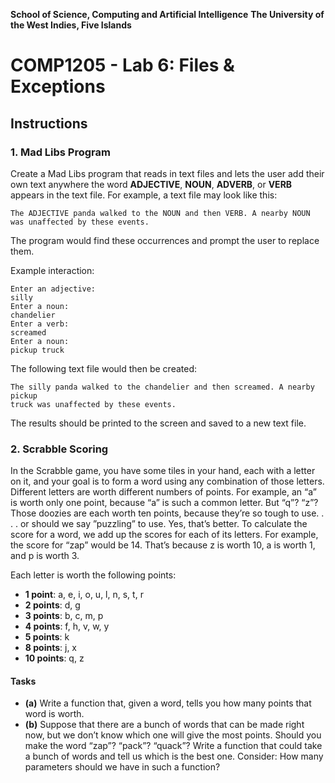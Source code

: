 **School of Science, Computing and Artificial Intelligence**
**The University of the West Indies, Five Islands**  

# COMP1205 - Lab 6: Files & Exceptions

## Instructions

### 1. Mad Libs Program
Create a Mad Libs program that reads in text files and lets the user add their own text anywhere the word **ADJECTIVE**, **NOUN**, **ADVERB**, or **VERB** appears in the text file. For example, a text file may look like this:

```
The ADJECTIVE panda walked to the NOUN and then VERB. A nearby NOUN was unaffected by these events.
```

The program would find these occurrences and prompt the user to replace them.

Example interaction:

```
Enter an adjective:
silly
Enter a noun:
chandelier
Enter a verb:
screamed
Enter a noun:
pickup truck
```

The following text file would then be created:

```
The silly panda walked to the chandelier and then screamed. A nearby pickup
truck was unaffected by these events.
```

The results should be printed to the screen and saved to a new text file.

### 2. Scrabble Scoring

In the Scrabble game, you have some tiles in your hand, each with a letter on it, and your goal is to form a word using any combination of those letters. Different letters are worth different numbers of points. For example, an “a” is worth only one point, because “a” is such a common letter. But “q”? “z”? Those doozies are each worth ten points, because they’re so tough to use. . . . or should we say ”puzzling” to use. Yes, that’s better. To calculate the score for a word, we add up the scores for each of its letters. For example, the score for “zap” would be 14. That’s because z is worth 10, a is worth 1, and p is worth 3.

Each letter is worth the following points:

- **1 point**: a, e, i, o, u, l, n, s, t, r
- **2 points**: d, g
- **3 points**: b, c, m, p
- **4 points**: f, h, v, w, y
- **5 points**: k
- **8 points**: j, x
- **10 points**: q, z

#### Tasks
- **(a)** Write a function that, given a word, tells you how many points that word is worth.
- **(b)** Suppose that there are a bunch of words that can be made right now, but we don’t know which one will give the most points. Should you make the word “zap”? “pack”? “quack”? Write a function that could take a bunch of words and tell us which is the best one. Consider: How many parameters should we have in such a function?